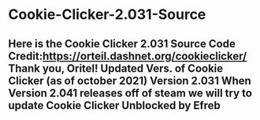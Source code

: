 # Cookie-Clicker-2.031-Source
Here is the Cookie Clicker 2.031 Source Code
Credit:https://orteil.dashnet.org/cookieclicker/
Thank you, Oritel! 
Updated Vers. of Cookie Clicker (as of october 2021)
Version 2.031
When Version 2.041 releases off of steam we will try to update
Cookie Clicker Unblocked by Efreb
----
